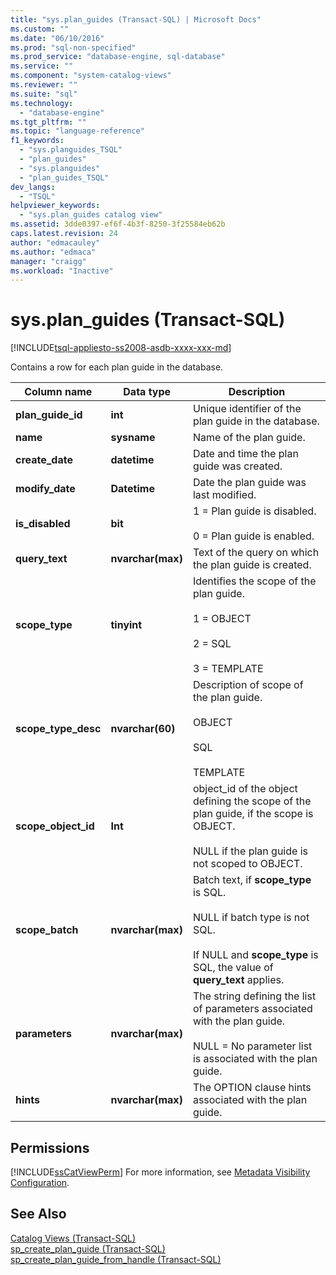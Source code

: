 ```yaml
---
title: "sys.plan_guides (Transact-SQL) | Microsoft Docs"
ms.custom: ""
ms.date: "06/10/2016"
ms.prod: "sql-non-specified"
ms.prod_service: "database-engine, sql-database"
ms.service: ""
ms.component: "system-catalog-views"
ms.reviewer: ""
ms.suite: "sql"
ms.technology: 
  - "database-engine"
ms.tgt_pltfrm: ""
ms.topic: "language-reference"
f1_keywords: 
  - "sys.planguides_TSQL"
  - "plan_guides"
  - "sys.planguides"
  - "plan_guides_TSQL"
dev_langs: 
  - "TSQL"
helpviewer_keywords: 
  - "sys.plan_guides catalog view"
ms.assetid: 3dde0397-ef6f-4b3f-8250-3f25584eb62b
caps.latest.revision: 24
author: "edmacauley"
ms.author: "edmaca"
manager: "craigg"
ms.workload: "Inactive"
---
```

# sys.plan_guides (Transact-SQL)
[!INCLUDE[tsql-appliesto-ss2008-asdb-xxxx-xxx-md](../../includes/tsql-appliesto-ss2008-asdb-xxxx-xxx-md.md)]

  Contains a row for each plan guide in the database.  
  
|Column name|Data type|Description|  
|-----------------|---------------|-----------------|  
|**plan_guide_id**|**int**|Unique identifier of the plan guide in the database.|  
|**name**|**sysname**|Name of the plan guide.|  
|**create_date**|**datetime**|Date and time the plan guide was created.|  
|**modify_date**|**Datetime**|Date the plan guide was last modified.|  
|**is_disabled**|**bit**|1 = Plan guide is disabled.<br /><br /> 0 = Plan guide is enabled.|  
|**query_text**|**nvarchar(max)**|Text of the query on which the plan guide is created.|  
|**scope_type**|**tinyint**|Identifies the scope of the plan guide.<br /><br /> 1 = OBJECT<br /><br /> 2 = SQL<br /><br /> 3 = TEMPLATE|  
|**scope_type_desc**|**nvarchar(60)**|Description of scope of the plan guide.<br /><br /> OBJECT<br /><br /> SQL<br /><br /> TEMPLATE|  
|**scope_object_id**|**Int**|object_id of the object defining the scope of the plan guide, if the scope is OBJECT.<br /><br /> NULL if the plan guide is not scoped to OBJECT.|  
|**scope_batch**|**nvarchar(max)**|Batch text, if **scope_type** is SQL.<br /><br /> NULL if batch type is not SQL.<br /><br /> If NULL and **scope_type** is SQL, the value of **query_text** applies.|  
|**parameters**|**nvarchar(max)**|The string defining the list of parameters associated with the plan guide.<br /><br /> NULL = No parameter list is associated with the plan guide.|  
|**hints**|**nvarchar(max)**|The OPTION clause hints associated with the plan guide.|  
  
## Permissions  
 [!INCLUDE[ssCatViewPerm](../../includes/sscatviewperm-md.md)] For more information, see [Metadata Visibility Configuration](../../relational-databases/security/metadata-visibility-configuration.md).  
  
## See Also  
 [Catalog Views &#40;Transact-SQL&#41;](../../relational-databases/system-catalog-views/catalog-views-transact-sql.md)   
 [sp_create_plan_guide &#40;Transact-SQL&#41;](../../relational-databases/system-stored-procedures/sp-create-plan-guide-transact-sql.md)   
 [sp_create_plan_guide_from_handle &#40;Transact-SQL&#41;](../../relational-databases/system-stored-procedures/sp-create-plan-guide-from-handle-transact-sql.md)  
  
  
